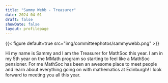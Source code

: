 ```yaml
---
title: "Sammy Webb - Treasurer"
date: 2024-04-01
draft: false
showDate: false
layout: profilepage
---
```

{{< figure default=true src="img/committeephotos/sammywebb.png" >}}

Hi my name is Sammy and I am the Treasurer for MathSoc this year. I am in my 5th year on the MMath program so starting to feel like a MathSoc pensioner. For me MathSoc has been an awesome place to meet people and learn about everything going on with mathematics at Edinburgh! I look forward to meeting you all this year.
